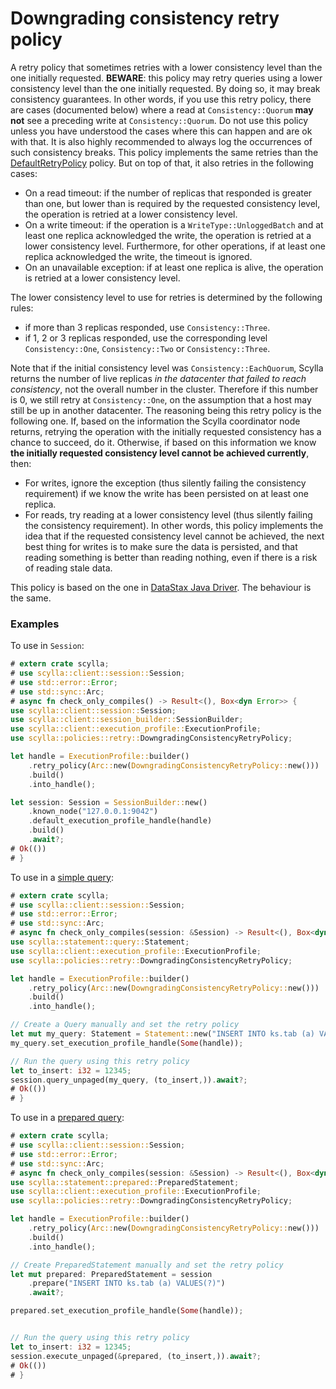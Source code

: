 # Downgrading consistency retry policy

A retry policy that sometimes retries with a lower consistency level than the one initially
requested.
**BEWARE**: this policy may retry queries using a lower consistency level than the one
initially requested. By doing so, it may break consistency guarantees. In other words, if you use
this retry policy, there are cases (documented below) where a read at `Consistency::Quorum` **may
not** see a preceding write at `Consistency::Quorum`. Do not use this policy unless you have
understood the cases where this can happen and are ok with that. It is also highly recommended to
always log the occurrences of such consistency breaks.
This policy implements the same retries than the [DefaultRetryPolicy](default.md) policy. But on top
of that, it also retries in the following cases:
  - On a read timeout: if the number of replicas that responded is greater than one, but lower
    than is required by the requested consistency level, the operation is retried at a lower
    consistency level.
  - On a write timeout: if the operation is a `WriteType::UnloggedBatch` and at least one
    replica acknowledged the write, the operation is retried at a lower consistency level.
    Furthermore, for other operations, if at least one replica acknowledged the write, the
    timeout is ignored.
  - On an unavailable exception: if at least one replica is alive, the operation is retried at
    a lower consistency level.

The lower consistency level to use for retries is determined by the following rules:
  - if more than 3 replicas responded, use `Consistency::Three`.
  - if 1, 2 or 3 replicas responded, use the corresponding level `Consistency::One`, `Consistency::Two` or
      `Consistency::Three`.

Note that if the initial consistency level was `Consistency::EachQuorum`, Scylla returns the number
of live replicas _in the datacenter that failed to reach consistency_, not the overall
number in the cluster. Therefore if this number is 0, we still retry at `Consistency::One`, on the
assumption that a host may still be up in another datacenter.
The reasoning being this retry policy is the following one. If, based on the information the
Scylla coordinator node returns, retrying the operation with the initially requested
consistency has a chance to succeed, do it. Otherwise, if based on this information we know
**the initially requested consistency level cannot be achieved currently**, then:
  - For writes, ignore the exception (thus silently failing the consistency requirement) if we
    know the write has been persisted on at least one replica.
  - For reads, try reading at a lower consistency level (thus silently failing the consistency
    requirement).
In other words, this policy implements the idea that if the requested consistency level cannot be
achieved, the next best thing for writes is to make sure the data is persisted, and that reading
something is better than reading nothing, even if there is a risk of reading stale data.

This policy is based on the one in [DataStax Java Driver](https://docs.datastax.com/en/drivers/java/3.11/com/datastax/driver/core/policies/DowngradingConsistencyRetryPolicy.html).
The behaviour is the same.

### Examples
To use in `Session`:
```rust
# extern crate scylla;
# use scylla::client::session::Session;
# use std::error::Error;
# use std::sync::Arc;
# async fn check_only_compiles() -> Result<(), Box<dyn Error>> {
use scylla::client::session::Session;
use scylla::client::session_builder::SessionBuilder;
use scylla::client::execution_profile::ExecutionProfile;
use scylla::policies::retry::DowngradingConsistencyRetryPolicy;

let handle = ExecutionProfile::builder()
    .retry_policy(Arc::new(DowngradingConsistencyRetryPolicy::new()))
    .build()
    .into_handle();

let session: Session = SessionBuilder::new()
    .known_node("127.0.0.1:9042")
    .default_execution_profile_handle(handle)
    .build()
    .await?;
# Ok(())
# }
```

To use in a [simple query](../queries/simple.md):
```rust
# extern crate scylla;
# use scylla::client::session::Session;
# use std::error::Error;
# use std::sync::Arc;
# async fn check_only_compiles(session: &Session) -> Result<(), Box<dyn Error>> {
use scylla::statement::query::Statement;
use scylla::client::execution_profile::ExecutionProfile;
use scylla::policies::retry::DowngradingConsistencyRetryPolicy;

let handle = ExecutionProfile::builder()
    .retry_policy(Arc::new(DowngradingConsistencyRetryPolicy::new()))
    .build()
    .into_handle();

// Create a Query manually and set the retry policy
let mut my_query: Statement = Statement::new("INSERT INTO ks.tab (a) VALUES(?)");
my_query.set_execution_profile_handle(Some(handle));

// Run the query using this retry policy
let to_insert: i32 = 12345;
session.query_unpaged(my_query, (to_insert,)).await?;
# Ok(())
# }
```

To use in a [prepared query](../queries/prepared.md):
```rust
# extern crate scylla;
# use scylla::client::session::Session;
# use std::error::Error;
# use std::sync::Arc;
# async fn check_only_compiles(session: &Session) -> Result<(), Box<dyn Error>> {
use scylla::statement::prepared::PreparedStatement;
use scylla::client::execution_profile::ExecutionProfile;
use scylla::policies::retry::DowngradingConsistencyRetryPolicy;

let handle = ExecutionProfile::builder()
    .retry_policy(Arc::new(DowngradingConsistencyRetryPolicy::new()))
    .build()
    .into_handle();

// Create PreparedStatement manually and set the retry policy
let mut prepared: PreparedStatement = session
    .prepare("INSERT INTO ks.tab (a) VALUES(?)")
    .await?;

prepared.set_execution_profile_handle(Some(handle));


// Run the query using this retry policy
let to_insert: i32 = 12345;
session.execute_unpaged(&prepared, (to_insert,)).await?;
# Ok(())
# }
```
